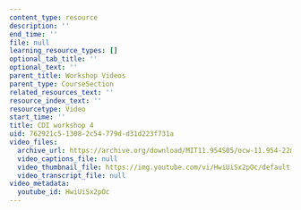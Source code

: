 ```yaml
---
content_type: resource
description: ''
end_time: ''
file: null
learning_resource_types: []
optional_tab_title: ''
optional_text: ''
parent_title: Workshop Videos
parent_type: CourseSection
related_resources_text: ''
resource_index_text: ''
resourcetype: Video
start_time: ''
title: CDI workshop 4
uid: 762921c5-1308-2c54-779d-d31d223f731a
video_files:
  archive_url: https://archive.org/download/MIT11.954S05/ocw-11.954-22mar05-220k.mp4
  video_captions_file: null
  video_thumbnail_file: https://img.youtube.com/vi/HwiUiSx2pOc/default.jpg
  video_transcript_file: null
video_metadata:
  youtube_id: HwiUiSx2pOc
---
```

